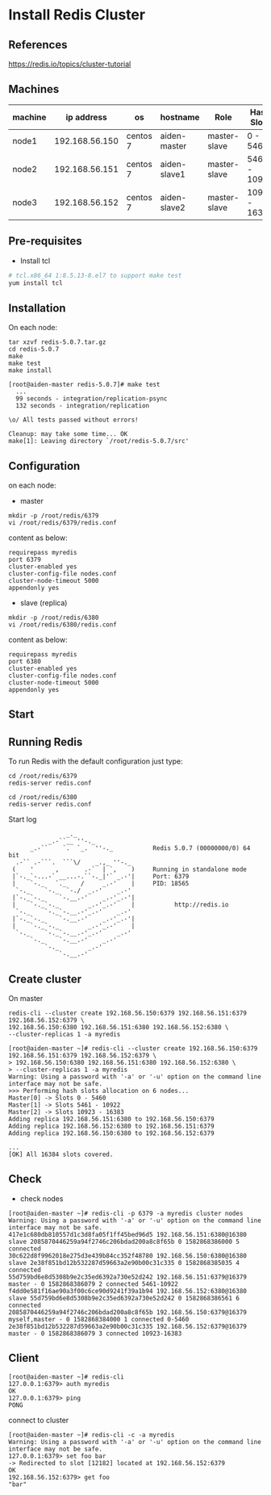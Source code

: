 # Install Redis Cluster

## References

https://redis.io/topics/cluster-tutorial


## Machines

machine | ip address | os | hostname | Role | Hash Slots
-|-|-|-|-|-
node1 | 192.168.56.150 | centos 7 | aiden-master | master-slave | 0 - 5460
node2 | 192.168.56.151 | centos 7 | aiden-slave1 | master-slave | 5461 - 10922
node3 | 192.168.56.152 | centos 7 | aiden-slave2 | master-slave | 10923 - 16383


## Pre-requisites

- Install tcl

```bash
# tcl.x86_64 1:8.5.13-8.el7 to support make test
yum install tcl
```

## Installation

On each node:
```
tar xzvf redis-5.0.7.tar.gz
cd redis-5.0.7
make
make test
make install
```

```
[root@aiden-master redis-5.0.7]# make test
  ...
  99 seconds - integration/replication-psync
  132 seconds - integration/replication

\o/ All tests passed without errors!

Cleanup: may take some time... OK
make[1]: Leaving directory `/root/redis-5.0.7/src'
```




## Configuration

on each node:
- master 

```
mkdir -p /root/redis/6379
vi /root/redis/6379/redis.conf
```

content as below:
```
requirepass myredis
port 6379
cluster-enabled yes
cluster-config-file nodes.conf
cluster-node-timeout 5000
appendonly yes
```

- slave (replica)
```
mkdir -p /root/redis/6380
vi /root/redis/6380/redis.conf
```

content as below:
```
requirepass myredis
port 6380
cluster-enabled yes
cluster-config-file nodes.conf
cluster-node-timeout 5000
appendonly yes
```

## Start

Running Redis
-------------

To run Redis with the default configuration just type:

```
cd /root/redis/6379
redis-server redis.conf

cd /root/redis/6380
redis-server redis.conf
```

Start log
```
                _._                                                  
           _.-``__ ''-._                                             
      _.-``    `.  `_.  ''-._           Redis 5.0.7 (00000000/0) 64 bit
  .-`` .-```.  ```\/    _.,_ ''-._                                   
 (    '      ,       .-`  | `,    )     Running in standalone mode
 |`-._`-...-` __...-.``-._|'` _.-'|     Port: 6379
 |    `-._   `._    /     _.-'    |     PID: 18565
  `-._    `-._  `-./  _.-'    _.-'                                   
 |`-._`-._    `-.__.-'    _.-'_.-'|                                  
 |    `-._`-._        _.-'_.-'    |           http://redis.io        
  `-._    `-._`-.__.-'_.-'    _.-'                                   
 |`-._`-._    `-.__.-'    _.-'_.-'|                                  
 |    `-._`-._        _.-'_.-'    |                                  
  `-._    `-._`-.__.-'_.-'    _.-'                                   
      `-._    `-.__.-'    _.-'                                       
          `-._        _.-'                                           
              `-.__.-'            
```


## Create cluster

On master
```
redis-cli --cluster create 192.168.56.150:6379 192.168.56.151:6379 192.168.56.152:6379 \
192.168.56.150:6380 192.168.56.151:6380 192.168.56.152:6380 \
--cluster-replicas 1 -a myredis
```

```
[root@aiden-master ~]# redis-cli --cluster create 192.168.56.150:6379 192.168.56.151:6379 192.168.56.152:6379 \
> 192.168.56.150:6380 192.168.56.151:6380 192.168.56.152:6380 \
> --cluster-replicas 1 -a myredis
Warning: Using a password with '-a' or '-u' option on the command line interface may not be safe.
>>> Performing hash slots allocation on 6 nodes...
Master[0] -> Slots 0 - 5460
Master[1] -> Slots 5461 - 10922
Master[2] -> Slots 10923 - 16383
Adding replica 192.168.56.151:6380 to 192.168.56.150:6379
Adding replica 192.168.56.152:6380 to 192.168.56.151:6379
Adding replica 192.168.56.150:6380 to 192.168.56.152:6379

...
[OK] All 16384 slots covered.
```


## Check

- check nodes
```
[root@aiden-master ~]# redis-cli -p 6379 -a myredis cluster nodes
Warning: Using a password with '-a' or '-u' option on the command line interface may not be safe.
417e1c680db810557d1c3d8fa05f1ff45bed96d5 192.168.56.151:6380@16380 slave 2085870446259a94f2746c206bdad200a8c8f65b 0 1582868386000 5 connected
30c622d8f9962018e275d3e439b84cc352f48780 192.168.56.150:6380@16380 slave 2e38f851bd12b532287d59663a2e90b00c31c335 0 1582868385035 4 connected
55d759bd6e8d5308b9e2c35ed6392a730e52d242 192.168.56.151:6379@16379 master - 0 1582868386079 2 connected 5461-10922
f4dd0e581f16ae90a3f00c6ce90d9241f39a1b94 192.168.56.152:6380@16380 slave 55d759bd6e8d5308b9e2c35ed6392a730e52d242 0 1582868386561 6 connected
2085870446259a94f2746c206bdad200a8c8f65b 192.168.56.150:6379@16379 myself,master - 0 1582868384000 1 connected 0-5460
2e38f851bd12b532287d59663a2e90b00c31c335 192.168.56.152:6379@16379 master - 0 1582868386079 3 connected 10923-16383
```


## Client


```
[root@aiden-master ~]# redis-cli
127.0.0.1:6379> auth myredis
OK
127.0.0.1:6379> ping
PONG
```

connect to cluster
```
[root@aiden-master ~]# redis-cli -c -a myredis
Warning: Using a password with '-a' or '-u' option on the command line interface may not be safe.
127.0.0.1:6379> set foo bar
-> Redirected to slot [12182] located at 192.168.56.152:6379
OK
192.168.56.152:6379> get foo
"bar"
```